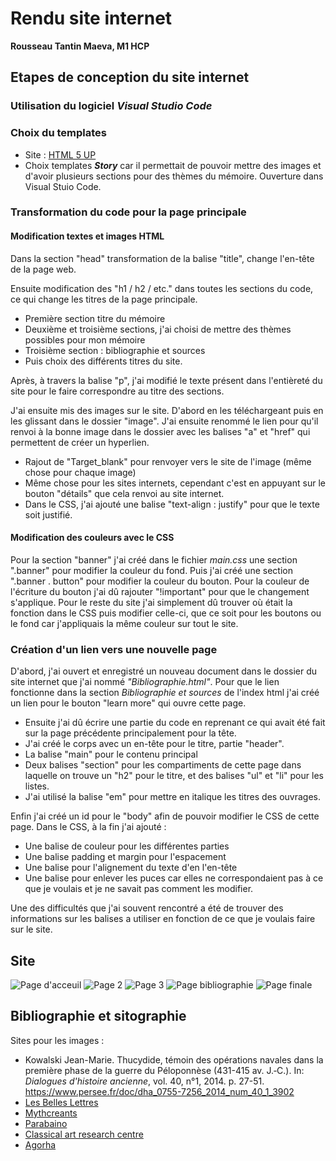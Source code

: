 # Rendu site internet
**Rousseau Tantin Maeva, M1 HCP**
## Etapes de conception du site internet
### Utilisation du logiciel _Visual Studio Code_
### Choix du templates
* Site : [HTML 5 UP](https://html5up.net/)
* Choix templates **_Story_** car il permettait de pouvoir mettre des images et d'avoir plusieurs sections pour des thèmes du mémoire.
Ouverture dans Visual Stuio Code.
### Transformation du code pour la page principale
#### Modification textes et images HTML
Dans la section "head" transformation de la balise "title", change l'en-tête de la page web.

Ensuite modification des "h1 / h2 / etc." dans toutes les sections du code, ce qui change les titres de la page principale.
* Première section titre du mémoire
* Deuxième et troisième sections, j'ai choisi de mettre des thèmes possibles pour mon mémoire
* Troisième section : bibliographie et sources
* Puis choix des différents titres du site.

Après, à travers la balise "p", j'ai modifié le texte présent dans l'entièreté du site pour le faire correspondre au titre des sections. 

J'ai ensuite mis des images sur le site. D'abord en les téléchargeant puis en les glissant dans le dossier "image". J'ai ensuite renommé le lien pour qu'il renvoi à la bonne image dans le dossier avec les balises "a" et "href" qui permettent de créer un hyperlien.
* Rajout de "Target_blank" pour renvoyer vers le site de l'image (même chose pour chaque image)
* Même chose pour les sites internets, cependant c'est en appuyant sur le bouton "détails" que cela renvoi au site internet.
* Dans le CSS, j'ai ajouté une balise "text-align : justify" pour que le texte soit justifié.

#### Modification des couleurs avec le CSS
Pour la section "banner" j'ai créé dans le fichier _main.css_ une section ".banner" pour modifier la couleur du fond. Puis j'ai créé une section ".banner . button" pour modifier la couleur du bouton. Pour la couleur de l'écriture du bouton j'ai dû rajouter "!important" pour que le changement s'applique.
Pour le reste du site j'ai simplement dû trouver où était la fonction dans le CSS puis modifier celle-ci, que ce soit pour les boutons ou le fond car j'appliquais la même couleur sur tout le site.

### Création d'un lien vers une nouvelle page
D'abord, j'ai ouvert et enregistré un nouveau document dans le dossier du site internet que j'ai nommé _"Bibliographie.html"_. Pour que le lien fonctionne dans la section _Bibliographie et sources_ de l'index html j'ai créé un lien pour le bouton "learn more" qui ouvre cette page.
* Ensuite j'ai dû écrire une partie du code en reprenant ce qui avait été fait sur la page précédente principalement pour la tête. 
* J'ai créé le corps avec un en-tête pour le titre, partie "header".
* La balise "main" pour le contenu principal
* Deux balises "section" pour les compartiments de cette page dans laquelle on trouve un "h2" pour le titre, et des balises "ul" et "li" pour les listes.
* J'ai utilisé la balise "em" pour mettre en italique les titres des ouvrages.

Enfin j'ai créé un id pour le "body" afin de pouvoir modifier le CSS de cette page. Dans le CSS, à la fin j'ai ajouté :
* Une balise de couleur pour les différentes parties
* Une balise padding et margin pour l'espacement
* Une balise pour l'alignement du texte d'en l'en-tête
* Une balise pour enlever les puces car elles ne correspondaient pas à ce que je voulais et je ne savait pas comment les modifier.

Une des difficultés que j'ai souvent rencontré a été de trouver des informations sur les balises a utiliser en fonction de ce que je voulais faire sur le site.

## Site 
![Page d'acceuil](https://github.com/user-attachments/assets/f0319800-86b7-43a4-aec6-6f2b616996dd)
![Page 2](https://github.com/user-attachments/assets/2b7b36b3-502a-4d41-aa69-5d103abbba85)
![Page 3](https://github.com/user-attachments/assets/f52a21b9-1cf2-4984-9db4-89b59118a225)
![Page bibliographie](https://github.com/user-attachments/assets/f57a34e5-255a-499e-b5e3-1b38d9cc61a9)
![Page finale](https://github.com/user-attachments/assets/03dda2ed-f4a4-4f47-97a7-290e223f5b5b)

## Bibliographie et sitographie
Sites pour les images : 
* Kowalski Jean-Marie. Thucydide, témoin des opérations navales dans la première phase de la guerre du Péloponnèse (431-415 av. J.‑C.). In: _Dialogues d'histoire ancienne_, vol. 40, n°1, 2014. p. 27-51. https://www.persee.fr/doc/dha_0755-7256_2014_num_40_1_3902
* [Les Belles Lettres](https://www.lesbelleslettres.com/livre/9782251451435/coffret-fondation)
* [Mythcreants](https://mythcreants.com/blog/water-travel-before-engines/)
* [Parabaino](https://mythcreants.com/blog/water-travel-before-engines/)
* [Classical art research centre](https://www.carc.ox.ac.uk/carc/pottery)
* [Agorha](https://agorha.inha.fr/database/27)
